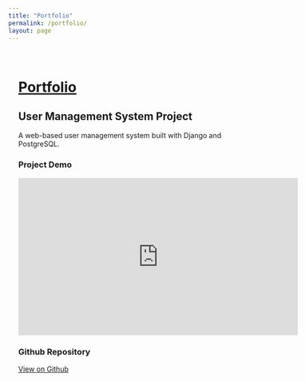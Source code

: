 ```yaml
---
title: "Portfolio"
permalink: /portfolio/
layout: page
---
```


<div style="max-width: 800px; margin: auto; padding: 20px;">

<h1 style="text-decoration: underline; text-decoration-thickness: 3px;">Portfolio</h1>

<h2>User Management System Project</h2>

<p>A web-based user management system built with Django and PostgreSQL.</p>

<h3>Project Demo</h3>
<iframe width="560" height="315" src="https://www.youtube.com/embed/Y1gwqXkWhXM?si=0prEji8tDwD33zrY" title="YouTube video player" frameborder="0" allow="accelerometer; autoplay; clipboard-write; encrypted-media; gyroscope; picture-in-picture; web-share" referrerpolicy="strict-origin-when-cross-origin" allowfullscreen></iframe>

<h3>Github Repository</h3>
<p><a href="https://github.com/uynvu078/Cambridge_teamProject" target="_blank">View on Github</a></p>

</div>
